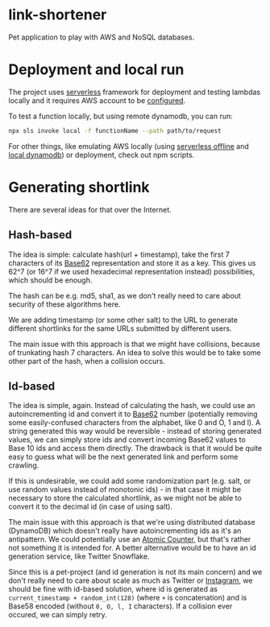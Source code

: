 # link-shortener

Pet application to play with AWS and NoSQL databases.

# Deployment and local run

The project uses [serverless](https://www.serverless.com/) framework for deployment and testing lambdas locally and it requires AWS account to be [configured](https://www.serverless.com/framework/docs/providers/aws/guide/credentials/).

To test a function locally, but using remote dynamodb, you can run:

```bash
npx sls invoke local -f functionName --path path/to/request
```

For other things, like emulating AWS locally (using [serverless offline](https://github.com/dherault/serverless-offline) and [local dynamodb](https://github.com/99x/serverless-dynamodb-local)) or deployment, check out npm scripts.

# Generating shortlink

There are several ideas for that over the Internet.

## Hash-based

The idea is simple: calculate hash(url + timestamp), take the first 7 characters of its [Base62](https://en.wikipedia.org/wiki/Base62) representation and store it as a key. This gives us 62^7 (or 16^7 if we used hexadecimal representation instead) possibilities, which should be enough.

The hash can be e.g. md5, sha1, as we don't really need to care about security of these algorithms here.

We are adding timestamp (or some other salt) to the URL to generate different shortlinks for the same URLs submitted by different users.

The main issue with this approach is that we might have collisions, because of trunkating hash 7 characters. An idea to solve this would be to take some other part of the hash, when a collision occurs.

## Id-based

The idea is simple, again. Instead of calculating the hash, we could use an autoincrementing id and convert it to [Base62](https://en.wikipedia.org/wiki/Base62) number (potentially removing some easily-confused characters from the alphabet, like 0 and O, 1 and l). A string generated this way would be reversible - instead of storing generated values, we can simply store ids and convert incoming Base62 values to Base 10 ids and access them directly. The drawback is that it would be quite easy to guess what will be the next generated link and perform some crawling.

If this is undesirable, we could add some randomization part (e.g. salt, or use random values instead of monotonic ids) - in that case it might be necessary to store the calculated shortlink, as we might not be able to convert it to the decimal id (in case of using salt).

The main issue with this approach is that we're using distributed database (DynamoDB) which doesn't really have autoincrementing ids as it's an antipattern. We could potentially use an [Atomic Counter](https://docs.aws.amazon.com/amazondynamodb/latest/developerguide/WorkingWithItems.html#WorkingWithItems.AtomicCounters), but that's rather not something it is intended for. A better alternative would be to have an id generation service, like Twitter Snowflake.

Since this is a pet-project (and id generation is not its main concern) and we don't really need to care about scale as much as Twitter or [Instagram](https://instagram-engineering.com/sharding-ids-at-instagram-1cf5a71e5a5c), we should be fine with id-based solution, where id is generated as `current_timestamp + random_int(128)` (where `+` is concatenation) and is Base58 encoded (without `0, O, l, I` characters). If a collision ever occured, we can simply retry.
